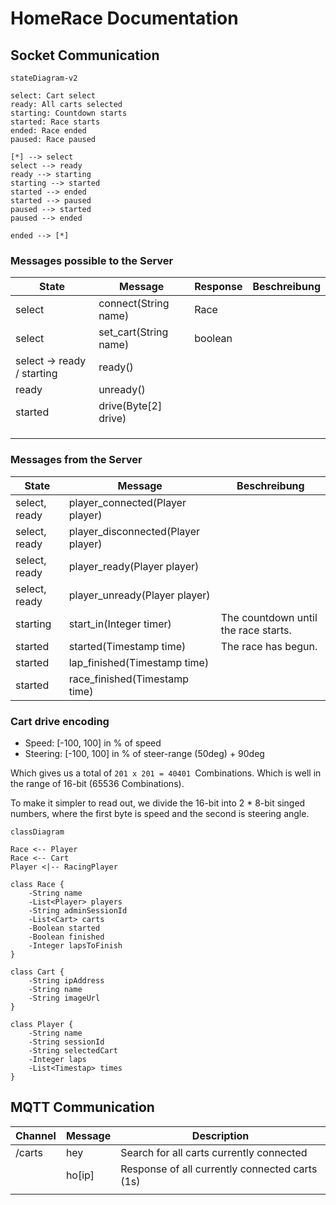 # HomeRace Documentation

## Socket Communication

````mermaid
stateDiagram-v2

select: Cart select
ready: All carts selected
starting: Countdown starts
started: Race starts
ended: Race ended
paused: Race paused

[*] --> select
select --> ready
ready --> starting
starting --> started
started --> ended
started --> paused
paused --> started
paused --> ended

ended --> [*]
````

### Messages possible to the Server

| State                      | Message               | Response | Beschreibung |
| -------------------------- | --------------------- | -------- | ------------ |
| select                     | connect(String name)  | Race     |              |
| select                     | set_cart(String name) | boolean  |              |
| select -> ready / starting | ready()               |          |              |
| ready                      | unready()             |          |              |
| started                    | drive(Byte[2] drive)  |          |              |
|                            |                       |          |              |
|                            |                       |          |              |
|                            |                       |          |              |

### Messages from the Server

| State         | Message                            | Beschreibung                         |
| ------------- | ---------------------------------- | ------------------------------------ |
| select, ready | player_connected(Player player)    |                                      |
| select, ready | player_disconnected(Player player) |                                      |
| select, ready | player_ready(Player player)        |                                      |
| select, ready | player_unready(Player player)      |                                      |
| starting      | start_in(Integer timer)            | The countdown until the race starts. |
| started       | started(Timestamp time)            | The race has begun.                  |
| started       | lap_finished(Timestamp time)       |                                      |
| started       | race_finished(Timestamp time)      |                                      |

### Cart drive encoding

- Speed: [-100, 100] in % of speed
- Steering: [-100, 100] in % of steer-range (50deg) + 90deg

Which gives us a total of `201 x 201 = 40401 `Combinations. Which is well in the range of 16-bit (65536 Combinations).

To make it simpler to read out, we divide the 16-bit into 2 * 8-bit singed numbers, where the first byte is speed and the second is steering angle.



````mermaid
classDiagram

Race <-- Player
Race <-- Cart
Player <|-- RacingPlayer

class Race {
	-String name
	-List<Player> players
	-String adminSessionId
	-List<Cart> carts
	-Boolean started
	-Boolean finished
	-Integer lapsToFinish
}

class Cart {
	-String ipAddress
	-String name
	-String imageUrl
}

class Player {
	-String name
	-String sessionId
	-String selectedCart
	-Integer laps
	-List<Timestap> times
}
````

## MQTT Communication

| Channel | Message | Description                                    |
| ------- | ------- | ---------------------------------------------- |
| /carts  | hey     | Search for all carts currently connected       |
|         | ho[ip]  | Response of all currently connected carts (1s) |
|         |         |                                                |

